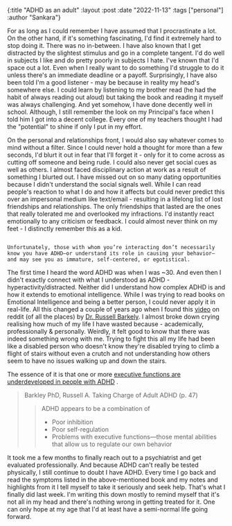 {:title "ADHD as an adult"
:layout :post
:date "2022-11-13"
:tags ["personal"]
:author "Sankara"}

For as long as I could remember I have assumed that I procrastinate a lot.
On the other hand, if it's something fascinating, I'd find it
extremely hard to stop doing it. There was no in-between. I have also known
that I get distracted by the slightest stimulus and go in a complete tangent.
I'd do well in subjects I like and do pretty poorly in subjects I hate. I've
known that I'd space out a lot. Even when I really want to do something I'd
struggle to do it unless there's an immediate deadline or a payoff.
Surprisingly, I have also been told I'm a good listener - may be because in
reality my head's somewhere else. I could learn by listening to my brother
read (he had the habit of always reading out aloud) but taking the book and
reading it myself was always challenging. And yet somehow, I have done decently
well in school. Although, I still remember the look on my Principal's face when
I told him I got into a decent college. Every one of my teachers thought I had
the "potential" to shine if only I put in my effort.

On the personal and relationships front, I would also say whatever comes to
mind without a filter. Since I could never hold a thought for more than a few
seconds, I'd blurt it out in fear that I'll forget it - only for it to come
across as cutting off someone and being rude. I could also never get social cues
as well as others. I almost faced disciplinary action at work as a result of
something I blurted out. I have missed out on so many dating opportunities
because I didn't understand the social signals well. While I can read people's
reaction to what I do and how it affects but could never predict this over an
impersonal medium like text/email - resulting in a lifelong list of lost
friendships and relationships. The only friendships that lasted are the ones
that really tolerated me and overlooked my infractions. I'd instantly react
emotionally to any criticism or feedback. I could almost never think on my
feet - I distinctly remember this as a kid.

```text

Unfortunately, those with whom you’re interacting don’t necessarily 
know you have ADHD—or understand its role in causing your behavior—
and may see you as immature, self-centered, or egotistical.
```

The first time I heard the word ADHD was when I was ~30. And even then I
didn't exactly connect with what I understood as ADHD -
hyperactivity/distracted. Neither did I understand how complex ADHD is and
how it extends to emotional intelligence. While I was trying to read books
on Emotional Intelligence and being a better person, I could never apply it
in real-life. All this changed a couple of years ago when I found this
[video](https://www.youtube.com/watch?v=YSfCdBBqNXY) on reddit (of all the
places) by [Dr. Russell Barkely](http://www.russellbarkley.org/index.html).
I almost broke down crying realising how much of my life I have wasted
because - academically, professionally & personally. Weirdly, it felt good
to know that there was indeed something wrong with me. Trying to fight this
all my life had been like a disabled person who doesn't know they're
disabled trying to climb a flight of stairs without even a crutch and not
understanding how others seem to have no issues walking up and down the stairs.

The essence of it is that one or more
[executive functions are underdeveloped in people with ADHD](http://www.russellbarkley.org/factsheets/ADHD_EF_and_SR.pdf)
.
> Barkley PhD, Russell A. Taking Charge of Adult ADHD (p. 47)
>> ADHD appears to be a combination of
>> - Poor inhibition
>> - Poor self-regulation
>> - Problems with executive functions—those mental abilities that allow us to
>> regulate our own behavior

It took me a few months to finally reach out to a psychiatrist and get 
evaluated professionally. And because ADHD can't really be tested physically,
I still continue to doubt I have ADHD. Every time I go back and read the 
symptoms listed in the above-mentioned book and my notes and highlights from 
it I tell myself to take it seriously and seek help. That's what I finally 
did last week. I'm writing this down mostly to remind myself that it's not 
all in my head and there's nothing wrong in getting treated for it. One can 
only hope at my age that I'd at least have a semi-normal life going forward.
 